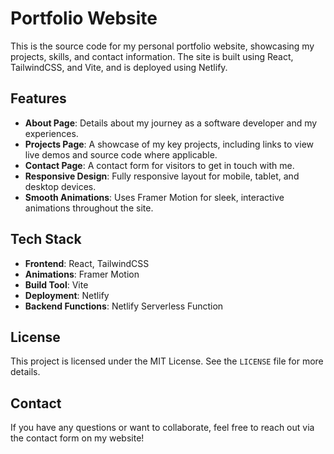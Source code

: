 # Portfolio Website

This is the source code for my personal portfolio website, showcasing my projects, skills, and contact information. The site is built using React, TailwindCSS, and Vite, and is deployed using Netlify.

## Features

- **About Page**: Details about my journey as a software developer and my experiences.
- **Projects Page**: A showcase of my key projects, including links to view live demos and source code where applicable.
- **Contact Page**: A contact form for visitors to get in touch with me.
- **Responsive Design**: Fully responsive layout for mobile, tablet, and desktop devices.
- **Smooth Animations**: Uses Framer Motion for sleek, interactive animations throughout the site.

## Tech Stack

- **Frontend**: React, TailwindCSS
- **Animations**: Framer Motion
- **Build Tool**: Vite
- **Deployment**: Netlify
- **Backend Functions**: Netlify Serverless Function

## License

This project is licensed under the MIT License. See the `LICENSE` file for more details.

## Contact

If you have any questions or want to collaborate, feel free to reach out via the contact form on my website!